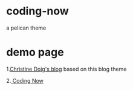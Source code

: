 # coding-now
a pelican theme

# demo page
1.[Christine Doig's blog](http://chdoig.github.io/) based on this blog theme

2.[ Coding Now](http://blog.ooops.me)

